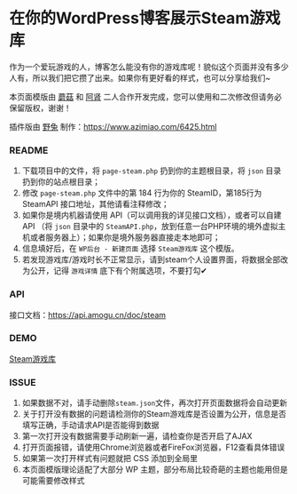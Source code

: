 # 在你的WordPress博客展示Steam游戏库
作为一个爱玩游戏的人，博客怎么能没有你的游戏库呢！貌似这个页面并没有多少人有，所以我们把它攒了出来。如果你有更好看的样式，也可以分享给我们~

本页面模版由 [蘑菇](https://fairysen.com/) 和 [阿肾](https://imashen.cn/) 二人合作开发完成，您可以使用和二次修改但请务必保留版权，谢谢！

插件版由 [野兔](https://www.azimiao.com) 制作：<https://www.azimiao.com/6425.html>

### README
1. 下载项目中的文件，将 `page-steam.php` 扔到你的主题根目录，将 `json` 目录扔到你的站点根目录；
2. 修改 `page-steam.php` 文件中的第 184 行为你的 SteamID，第185行为 SteamAPI 接口地址，其他请看注释修改；
3. 如果你是境内机器请使用 API（可以调用我的详见接口文档），或者可以自建 API （将 `json` 目录中的 `SteamAPI.php`，放到任意一台PHP环境的境外虚拟主机或者服务器上）；如果你是境外服务器直接走本地即可；
4. 信息填好后，在 `WP后台 - 新建页面` 选择 `Steam游戏库` 这个模版。
5. 若发现游戏库/游戏时长不正常显示，请到steam个人设置界面，将数据全部改为公开，记得 `游戏详情` 底下有个附属选项，不要打勾✔

### API
接口文档：https://api.amogu.cn/doc/steam

### DEMO
[Steam游戏库](https://fairysen.com/game/)

### ISSUE
1. 如果数据不对，请手动删除`steam.json`文件，再次打开页面数据将会自动更新
2. 关于打开没有数据的问题请检测你的Steam游戏库是否设置为公开，信息是否填写正确，手动请求API是否能得到数据
3. 第一次打开没有数据需要手动刷新一遍，请检查你是否开启了AJAX
4. 打开页面报错，请使用Chrome浏览器或者FireFox浏览器，F12查看具体错误
5. 如果第一次打开样式有问题就把 CSS 添加到全局里
6. 本页面模版理论适配了大部分 WP 主题，部分布局比较奇葩的主题也能用但是可能需要修改样式
